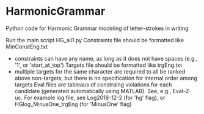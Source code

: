 # HarmonicGrammar
Python code for Harmonic Grammar modeling of letter-strokes in writing

Run the main script HG_all1.py
Constraints file should be formatted like MinConstEng.txt
 -  constraints can have any name, as long as it does not have spaces (e.g., '1', or 'start_at_top')
Targets file should be formatted like trgEng.txt
 -  multiple targets for the same character are required to all be ranked above non-targets, 
    but there is no specification for internal order among targets
Eval files are tableaus of constraing violations for each candidate (generated automatically using MATLAB). See, e.g., Eval-Z-uc.
For example log file, see Log2018-12-2 (for 'hg' flag), or HGlog_MinusOne_trgEng (for 'MinusOne' flag)

